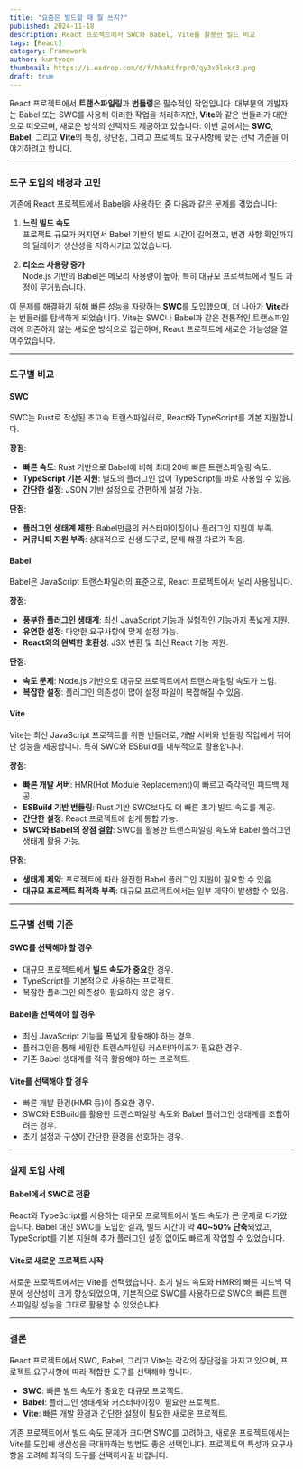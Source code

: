 ```yaml
---
title: "요즘은 빌드할 때 뭘 쓰지?"
published: 2024-11-18
description: React 프로젝트에서 SWC와 Babel, Vite를 활용한 빌드 비교
tags: [React]
category: Framework
author: kurtyoon
thumbnail: https://i.esdrop.com/d/f/hhaNifrpr0/qy3x0lnkr3.png
draft: true
---
```


React 프로젝트에서 **트랜스파일링**과 **번들링**은 필수적인 작업입니다. 대부분의 개발자는 Babel 또는 SWC를 사용해 이러한 작업을 처리하지만, **Vite**와 같은 번들러가 대안으로 떠오르며, 새로운 방식의 선택지도 제공하고 있습니다. 이번 글에서는 **SWC**, **Babel**, 그리고 **Vite**의 특징, 장단점, 그리고 프로젝트 요구사항에 맞는 선택 기준을 이야기하려고 합니다.

---

### 도구 도입의 배경과 고민

기존에 React 프로젝트에서 Babel을 사용하던 중 다음과 같은 문제를 겪었습니다:

1. **느린 빌드 속도**  
   프로젝트 규모가 커지면서 Babel 기반의 빌드 시간이 길어졌고, 변경 사항 확인까지의 딜레이가 생산성을 저하시키고 있었습니다.

2. **리소스 사용량 증가**  
   Node.js 기반의 Babel은 메모리 사용량이 높아, 특히 대규모 프로젝트에서 빌드 과정이 무거웠습니다.

이 문제를 해결하기 위해 빠른 성능을 자랑하는 **SWC**를 도입했으며, 더 나아가 **Vite**라는 번들러를 탐색하게 되었습니다. Vite는 SWC나 Babel과 같은 전통적인 트랜스파일러에 의존하지 않는 새로운 방식으로 접근하며, React 프로젝트에 새로운 가능성을 열어주었습니다.

---

### 도구별 비교

#### **SWC**

SWC는 Rust로 작성된 초고속 트랜스파일러로, React와 TypeScript를 기본 지원합니다.

**장점**:

- **빠른 속도**: Rust 기반으로 Babel에 비해 최대 20배 빠른 트랜스파일링 속도.
- **TypeScript 기본 지원**: 별도의 플러그인 없이 TypeScript를 바로 사용할 수 있음.
- **간단한 설정**: JSON 기반 설정으로 간편하게 설정 가능.

**단점**:

- **플러그인 생태계 제한**: Babel만큼의 커스터마이징이나 플러그인 지원이 부족.
- **커뮤니티 지원 부족**: 상대적으로 신생 도구로, 문제 해결 자료가 적음.

#### **Babel**

Babel은 JavaScript 트랜스파일러의 표준으로, React 프로젝트에서 널리 사용됩니다.

**장점**:

- **풍부한 플러그인 생태계**: 최신 JavaScript 기능과 실험적인 기능까지 폭넓게 지원.
- **유연한 설정**: 다양한 요구사항에 맞게 설정 가능.
- **React와의 완벽한 호환성**: JSX 변환 및 최신 React 기능 지원.

**단점**:

- **속도 문제**: Node.js 기반으로 대규모 프로젝트에서 트랜스파일링 속도가 느림.
- **복잡한 설정**: 플러그인 의존성이 많아 설정 파일이 복잡해질 수 있음.

#### **Vite**

Vite는 최신 JavaScript 프로젝트를 위한 번들러로, 개발 서버와 번들링 작업에서 뛰어난 성능을 제공합니다. 특히 SWC와 ESBuild를 내부적으로 활용합니다.

**장점**:

- **빠른 개발 서버**: HMR(Hot Module Replacement)이 빠르고 즉각적인 피드백 제공.
- **ESBuild 기반 번들링**: Rust 기반 SWC보다도 더 빠른 초기 빌드 속도를 제공.
- **간단한 설정**: React 프로젝트에 쉽게 통합 가능.
- **SWC와 Babel의 장점 결합**: SWC를 활용한 트랜스파일링 속도와 Babel 플러그인 생태계 활용 가능.

**단점**:

- **생태계 제약**: 프로젝트에 따라 완전한 Babel 플러그인 지원이 필요할 수 있음.
- **대규모 프로젝트 최적화 부족**: 대규모 프로젝트에서는 일부 제약이 발생할 수 있음.

---

### 도구별 선택 기준

#### **SWC를 선택해야 할 경우**

- 대규모 프로젝트에서 **빌드 속도가 중요**한 경우.
- TypeScript를 기본적으로 사용하는 프로젝트.
- 복잡한 플러그인 의존성이 필요하지 않은 경우.

#### **Babel을 선택해야 할 경우**

- 최신 JavaScript 기능을 폭넓게 활용해야 하는 경우.
- 플러그인을 통해 세밀한 트랜스파일링 커스터마이즈가 필요한 경우.
- 기존 Babel 생태계를 적극 활용해야 하는 프로젝트.

#### **Vite를 선택해야 할 경우**

- 빠른 개발 환경(HMR 등)이 중요한 경우.
- SWC와 ESBuild를 활용한 트랜스파일링 속도와 Babel 플러그인 생태계를 조합하려는 경우.
- 초기 설정과 구성이 간단한 환경을 선호하는 경우.

---

### 실제 도입 사례

#### **Babel에서 SWC로 전환**

React와 TypeScript를 사용하는 대규모 프로젝트에서 빌드 속도가 큰 문제로 다가왔습니다. Babel 대신 SWC를 도입한 결과, 빌드 시간이 약 **40~50% 단축**되었고, TypeScript를 기본 지원해 추가 플러그인 설정 없이도 빠르게 작업할 수 있었습니다.

#### **Vite로 새로운 프로젝트 시작**

새로운 프로젝트에서는 Vite를 선택했습니다. 초기 빌드 속도와 HMR의 빠른 피드백 덕분에 생산성이 크게 향상되었으며, 기본적으로 SWC를 사용하므로 SWC의 빠른 트랜스파일링 성능을 그대로 활용할 수 있었습니다.

---

### 결론

React 프로젝트에서 SWC, Babel, 그리고 Vite는 각각의 장단점을 가지고 있으며, 프로젝트 요구사항에 따라 적합한 도구를 선택해야 합니다.

- **SWC**: 빠른 빌드 속도가 중요한 대규모 프로젝트.
- **Babel**: 플러그인 생태계와 커스터마이징이 필요한 프로젝트.
- **Vite**: 빠른 개발 환경과 간단한 설정이 필요한 새로운 프로젝트.

기존 프로젝트에서 빌드 속도 문제가 크다면 SWC를 고려하고, 새로운 프로젝트에서는 Vite를 도입해 생산성을 극대화하는 방법도 좋은 선택입니다. 프로젝트의 특성과 요구사항을 고려해 최적의 도구를 선택하시길 바랍니다.

